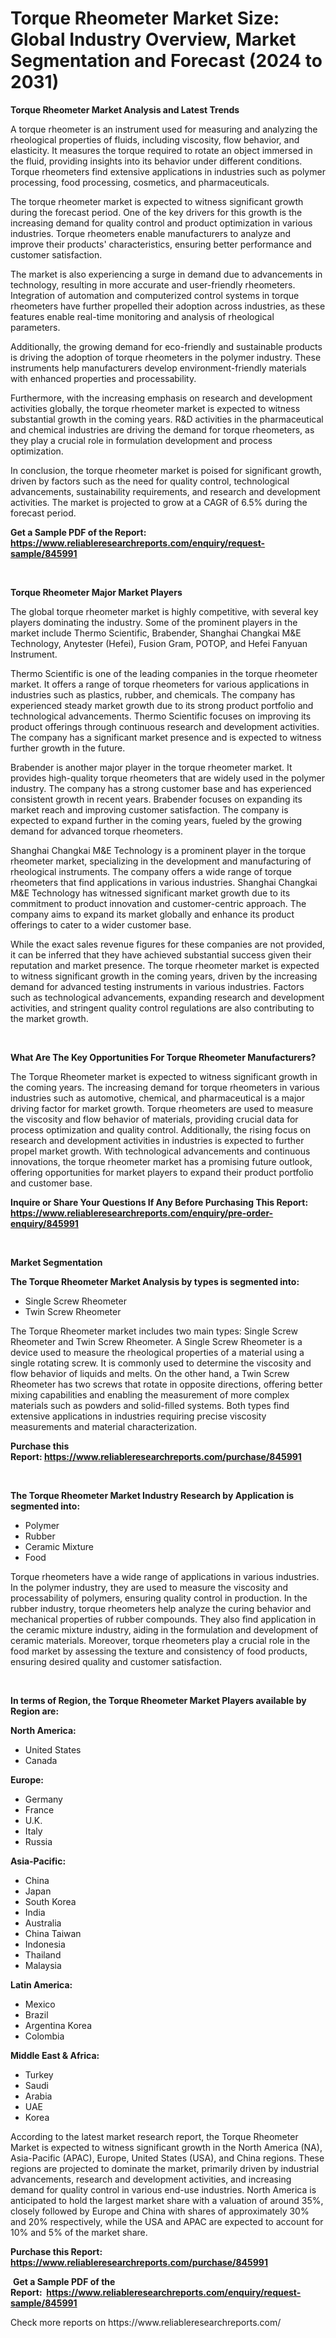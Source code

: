<p><h1>Torque Rheometer Market Size: Global Industry Overview, Market Segmentation and Forecast (2024 to 2031)</h1></p><p><strong>Torque Rheometer Market Analysis and Latest Trends</strong></p>
<p><p>A torque rheometer is an instrument used for measuring and analyzing the rheological properties of fluids, including viscosity, flow behavior, and elasticity. It measures the torque required to rotate an object immersed in the fluid, providing insights into its behavior under different conditions. Torque rheometers find extensive applications in industries such as polymer processing, food processing, cosmetics, and pharmaceuticals.</p><p>The torque rheometer market is expected to witness significant growth during the forecast period. One of the key drivers for this growth is the increasing demand for quality control and product optimization in various industries. Torque rheometers enable manufacturers to analyze and improve their products' characteristics, ensuring better performance and customer satisfaction.</p><p>The market is also experiencing a surge in demand due to advancements in technology, resulting in more accurate and user-friendly rheometers. Integration of automation and computerized control systems in torque rheometers have further propelled their adoption across industries, as these features enable real-time monitoring and analysis of rheological parameters.</p><p>Additionally, the growing demand for eco-friendly and sustainable products is driving the adoption of torque rheometers in the polymer industry. These instruments help manufacturers develop environment-friendly materials with enhanced properties and processability.</p><p>Furthermore, with the increasing emphasis on research and development activities globally, the torque rheometer market is expected to witness substantial growth in the coming years. R&D activities in the pharmaceutical and chemical industries are driving the demand for torque rheometers, as they play a crucial role in formulation development and process optimization.</p><p>In conclusion, the torque rheometer market is poised for significant growth, driven by factors such as the need for quality control, technological advancements, sustainability requirements, and research and development activities. The market is projected to grow at a CAGR of 6.5% during the forecast period.</p></p>
<p><strong>Get a Sample PDF of the Report:&nbsp; <a href="https://www.reliableresearchreports.com/enquiry/request-sample/845991">https://www.reliableresearchreports.com/enquiry/request-sample/845991</a></strong></p>
<p>&nbsp;</p>
<p><strong>Torque Rheometer Major Market Players</strong></p>
<p><p>The global torque rheometer market is highly competitive, with several key players dominating the industry. Some of the prominent players in the market include Thermo Scientific, Brabender, Shanghai Changkai M&E Technology, Anytester (Hefei), Fusion Gram, POTOP, and Hefei Fanyuan Instrument.</p><p>Thermo Scientific is one of the leading companies in the torque rheometer market. It offers a range of torque rheometers for various applications in industries such as plastics, rubber, and chemicals. The company has experienced steady market growth due to its strong product portfolio and technological advancements. Thermo Scientific focuses on improving its product offerings through continuous research and development activities. The company has a significant market presence and is expected to witness further growth in the future.</p><p>Brabender is another major player in the torque rheometer market. It provides high-quality torque rheometers that are widely used in the polymer industry. The company has a strong customer base and has experienced consistent growth in recent years. Brabender focuses on expanding its market reach and improving customer satisfaction. The company is expected to expand further in the coming years, fueled by the growing demand for advanced torque rheometers.</p><p>Shanghai Changkai M&E Technology is a prominent player in the torque rheometer market, specializing in the development and manufacturing of rheological instruments. The company offers a wide range of torque rheometers that find applications in various industries. Shanghai Changkai M&E Technology has witnessed significant market growth due to its commitment to product innovation and customer-centric approach. The company aims to expand its market globally and enhance its product offerings to cater to a wider customer base.</p><p>While the exact sales revenue figures for these companies are not provided, it can be inferred that they have achieved substantial success given their reputation and market presence. The torque rheometer market is expected to witness significant growth in the coming years, driven by the increasing demand for advanced testing instruments in various industries. Factors such as technological advancements, expanding research and development activities, and stringent quality control regulations are also contributing to the market growth.</p></p>
<p>&nbsp;</p>
<p><strong>What Are The Key Opportunities For Torque Rheometer Manufacturers?</strong></p>
<p><p>The Torque Rheometer market is expected to witness significant growth in the coming years. The increasing demand for torque rheometers in various industries such as automotive, chemical, and pharmaceutical is a major driving factor for market growth. Torque rheometers are used to measure the viscosity and flow behavior of materials, providing crucial data for process optimization and quality control. Additionally, the rising focus on research and development activities in industries is expected to further propel market growth. With technological advancements and continuous innovations, the torque rheometer market has a promising future outlook, offering opportunities for market players to expand their product portfolio and customer base.</p></p>
<p><strong>Inquire or Share Your Questions If Any Before Purchasing This Report: <a href="https://www.reliableresearchreports.com/enquiry/pre-order-enquiry/845991">https://www.reliableresearchreports.com/enquiry/pre-order-enquiry/845991</a></strong></p>
<p>&nbsp;</p>
<p><strong>Market Segmentation</strong></p>
<p><strong>The Torque Rheometer Market Analysis by types is segmented into:</strong></p>
<p><ul><li>Single Screw Rheometer</li><li>Twin Screw Rheometer</li></ul></p>
<p><p>The Torque Rheometer market includes two main types: Single Screw Rheometer and Twin Screw Rheometer. A Single Screw Rheometer is a device used to measure the rheological properties of a material using a single rotating screw. It is commonly used to determine the viscosity and flow behavior of liquids and melts. On the other hand, a Twin Screw Rheometer has two screws that rotate in opposite directions, offering better mixing capabilities and enabling the measurement of more complex materials such as powders and solid-filled systems. Both types find extensive applications in industries requiring precise viscosity measurements and material characterization.</p></p>
<p><strong>Purchase this Report:&nbsp;<a href="https://www.reliableresearchreports.com/purchase/845991">https://www.reliableresearchreports.com/purchase/845991</a></strong></p>
<p>&nbsp;</p>
<p><strong>The Torque Rheometer Market Industry Research by Application is segmented into:</strong></p>
<p><ul><li>Polymer</li><li>Rubber</li><li>Ceramic Mixture</li><li>Food</li></ul></p>
<p><p>Torque rheometers have a wide range of applications in various industries. In the polymer industry, they are used to measure the viscosity and processability of polymers, ensuring quality control in production. In the rubber industry, torque rheometers help analyze the curing behavior and mechanical properties of rubber compounds. They also find application in the ceramic mixture industry, aiding in the formulation and development of ceramic materials. Moreover, torque rheometers play a crucial role in the food market by assessing the texture and consistency of food products, ensuring desired quality and customer satisfaction.</p></p>
<p>&nbsp;</p>
<p><strong>In terms of Region, the Torque Rheometer Market Players available by Region are:</strong></p>
<p>
    <p> <strong> North America: </strong>
        <ul>
            <li>United States</li>
            <li>Canada</li>
        </ul>
        </p> 
    <p> <strong> Europe: </strong>
        <ul>
            <li>Germany</li>
            <li>France</li>
            <li>U.K.</li>
            <li>Italy</li>
            <li>Russia</li>
        </ul>
        </p> 
    <p> <strong> Asia-Pacific: </strong>
        <ul>
            <li>China</li>
            <li>Japan</li>
            <li>South Korea</li>
            <li>India</li>
            <li>Australia</li>
            <li>China Taiwan</li>
            <li>Indonesia</li>
            <li>Thailand</li>
            <li>Malaysia</li>
        </ul>
        </p> 
    <p> <strong> Latin America: </strong>
        <ul>
            <li>Mexico</li>
            <li>Brazil</li>
            <li>Argentina Korea</li>
            <li>Colombia</li>
        </ul>
        </p> 
    <p> <strong> Middle East & Africa: </strong>
        <ul>
            <li>Turkey</li>
            <li>Saudi</li>
            <li>Arabia</li>
            <li>UAE</li>
            <li>Korea</li>
        </ul>
    </p>
    </p>
<p><p>According to the latest market research report, the Torque Rheometer Market is expected to witness significant growth in the North America (NA), Asia-Pacific (APAC), Europe, United States (USA), and China regions. These regions are projected to dominate the market, primarily driven by industrial advancements, research and development activities, and increasing demand for quality control in various end-use industries. North America is anticipated to hold the largest market share with a valuation of around 35%, closely followed by Europe and China with shares of approximately 30% and 20% respectively, while the USA and APAC are expected to account for 10% and 5% of the market share.</p></p>
<p><strong>Purchase this Report: <a href="https://www.reliableresearchreports.com/purchase/845991">https://www.reliableresearchreports.com/purchase/845991</a></strong></p>
<p>&nbsp;<strong>Get a Sample PDF of the Report:&nbsp;&nbsp;<a href="https://www.reliableresearchreports.com/enquiry/request-sample/845991">https://www.reliableresearchreports.com/enquiry/request-sample/845991</a></strong></p>
<p><strong></strong></p>
<p>Check more reports on https://www.reliableresearchreports.com/</p>